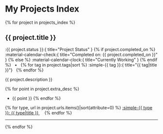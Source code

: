 # My Projects Index

{% for project in projects_index %}

## **{{ project.title }}**

:{{ project.status }}:{ title="Project Status" }
{% if project.completed_on %} :material-calendar-check:{ title="Completed on: {{ project.completed_on }}" } {% else %} :material-calendar-clock:{ title="Currently Working" } {% endif %} &nbsp; • &nbsp;
{% for tag in project.tags|sort %} :simple-{{ tag }}:{ title="{{ tag|title }}"} &nbsp; {% endfor %}

{{ project.description }}

{% for point in project.extra_desc %}
- {{ point }}
{% endfor %}

{% for type, url in project.urls.items()|sort(attribute=0) %} <a href="{{ url }}" target="blank_"> :simple-{{ type }}: {{ type|title }} </a> &nbsp; &nbsp; {% endfor %}

---

{% endfor %}
